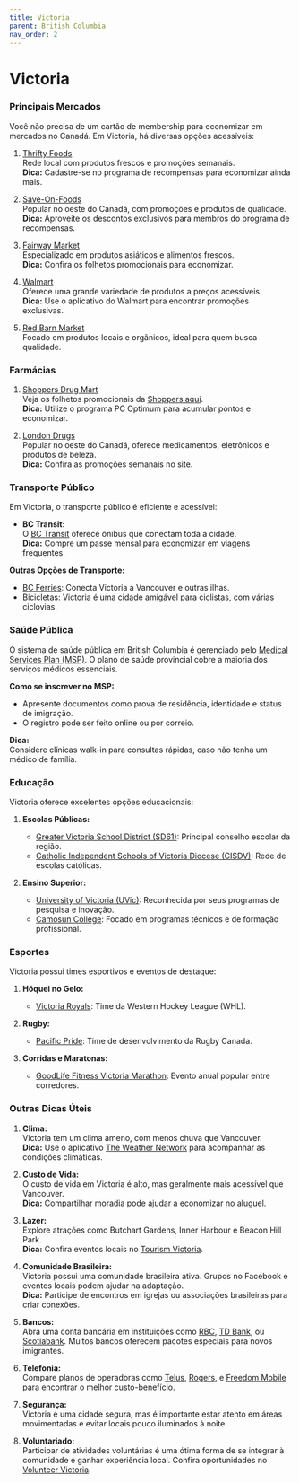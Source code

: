 ```yaml
---
title: Victoria
parent: British Columbia
nav_order: 2
---
```


# Victoria

### Principais Mercados

Você não precisa de um cartão de membership para economizar em mercados no Canadá. Em Victoria, há diversas opções acessíveis:

1. [Thrifty Foods](https://www.thriftyfoods.com)  
    Rede local com produtos frescos e promoções semanais.  
    **Dica:** Cadastre-se no programa de recompensas para economizar ainda mais.

2. [Save-On-Foods](https://www.saveonfoods.com)  
    Popular no oeste do Canadá, com promoções e produtos de qualidade.  
    **Dica:** Aproveite os descontos exclusivos para membros do programa de recompensas.

3. [Fairway Market](https://www.fairwaymarkets.com)  
    Especializado em produtos asiáticos e alimentos frescos.  
    **Dica:** Confira os folhetos promocionais para economizar.

4. [Walmart](https://www.walmart.ca)  
    Oferece uma grande variedade de produtos a preços acessíveis.  
    **Dica:** Use o aplicativo do Walmart para encontrar promoções exclusivas.

5. [Red Barn Market](https://www.redbarnmarket.ca)  
    Focado em produtos locais e orgânicos, ideal para quem busca qualidade.

### Farmácias

1. [Shoppers Drug Mart](https://www1.shoppersdrugmart.ca/)  
    Veja os folhetos promocionais da [Shoppers aqui](https://flyers.smartcanucks.ca/shoppers-drug-mart-canada).  
    **Dica:** Utilize o programa PC Optimum para acumular pontos e economizar.

2. [London Drugs](https://www.londondrugs.com)  
    Popular no oeste do Canadá, oferece medicamentos, eletrônicos e produtos de beleza.  
    **Dica:** Confira as promoções semanais no site.

### Transporte Público

Em Victoria, o transporte público é eficiente e acessível:

- **BC Transit:**  
  O [BC Transit](https://www.bctransit.com/victoria/home) oferece ônibus que conectam toda a cidade.  
  **Dica:** Compre um passe mensal para economizar em viagens frequentes.

**Outras Opções de Transporte:**  
- [BC Ferries](https://www.bcferries.com): Conecta Victoria a Vancouver e outras ilhas.  
- Bicicletas: Victoria é uma cidade amigável para ciclistas, com várias ciclovias.

### Saúde Pública

O sistema de saúde pública em British Columbia é gerenciado pelo [Medical Services Plan (MSP)](https://www2.gov.bc.ca/gov/content/health/health-drug-coverage/msp). O plano de saúde provincial cobre a maioria dos serviços médicos essenciais.

**Como se inscrever no MSP:**  
- Apresente documentos como prova de residência, identidade e status de imigração.  
- O registro pode ser feito online ou por correio.

**Dica:**  
Considere clínicas walk-in para consultas rápidas, caso não tenha um médico de família.

### Educação

Victoria oferece excelentes opções educacionais:

1. **Escolas Públicas:**  
    - [Greater Victoria School District (SD61)](https://www.sd61.bc.ca): Principal conselho escolar da região.  
    - [Catholic Independent Schools of Victoria Diocese (CISDV)](https://www.cisdv.bc.ca): Rede de escolas católicas.

2. **Ensino Superior:**  
    - [University of Victoria (UVic)](https://www.uvic.ca): Reconhecida por seus programas de pesquisa e inovação.  
    - [Camosun College](https://camosun.ca): Focado em programas técnicos e de formação profissional.

### Esportes

Victoria possui times esportivos e eventos de destaque:

1. **Hóquei no Gelo:**  
    - [Victoria Royals](https://victoriaroyals.com): Time da Western Hockey League (WHL).

2. **Rugby:**  
    - [Pacific Pride](https://rugby.ca): Time de desenvolvimento da Rugby Canada.

3. **Corridas e Maratonas:**  
    - [GoodLife Fitness Victoria Marathon](https://www.runvictoriamarathon.com): Evento anual popular entre corredores.

### Outras Dicas Úteis

1. **Clima:**  
    Victoria tem um clima ameno, com menos chuva que Vancouver.  
    **Dica:** Use o aplicativo [The Weather Network](https://www.theweathernetwork.com) para acompanhar as condições climáticas.

2. **Custo de Vida:**  
    O custo de vida em Victoria é alto, mas geralmente mais acessível que Vancouver.  
    **Dica:** Compartilhar moradia pode ajudar a economizar no aluguel.

3. **Lazer:**  
    Explore atrações como Butchart Gardens, Inner Harbour e Beacon Hill Park.  
    **Dica:** Confira eventos locais no [Tourism Victoria](https://www.tourismvictoria.com).

4. **Comunidade Brasileira:**  
    Victoria possui uma comunidade brasileira ativa. Grupos no Facebook e eventos locais podem ajudar na adaptação.  
    **Dica:** Participe de encontros em igrejas ou associações brasileiras para criar conexões.

5. **Bancos:**  
    Abra uma conta bancária em instituições como [RBC](https://www.rbc.com), [TD Bank](https://www.td.com), ou [Scotiabank](https://www.scotiabank.com). Muitos bancos oferecem pacotes especiais para novos imigrantes.

6. **Telefonia:**  
    Compare planos de operadoras como [Telus](https://www.telus.com), [Rogers](https://www.rogers.com), e [Freedom Mobile](https://www.freedommobile.ca) para encontrar o melhor custo-benefício.

7. **Segurança:**  
    Victoria é uma cidade segura, mas é importante estar atento em áreas movimentadas e evitar locais pouco iluminados à noite.

8. **Voluntariado:**  
    Participar de atividades voluntárias é uma ótima forma de se integrar à comunidade e ganhar experiência local. Confira oportunidades no [Volunteer Victoria](https://volunteervictoria.bc.ca).
